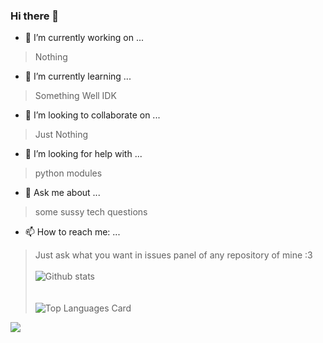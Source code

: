 ### Hi there 👋

<!--
**azlan-syed/azlan-syed** is a ✨ _special_ ✨ repository because its `README.md` (this file) appears on your GitHub profile.
-->
<!-- Here are some ideas to get you started: -->

- 🔭 I’m currently working on ... 
> Nothing
- 🌱 I’m currently learning ...
> Something Well IDK
- 👯 I’m looking to collaborate on ...
> Just Nothing
- 🤔 I’m looking for help with ...
> python modules
- 💬 Ask me about ...
> some sussy tech questions
- 📫 How to reach me: ... 
> Just ask what you want in issues panel of any repository of mine :3
<br><br>
![Github stats](https://github-readme-stats.vercel.app/api?username=azlan-syed&theme=highcontrast&show_icons=true&count_private=true)<br><br><br>
![Top Languages Card](https://github-readme-stats.vercel.app/api/top-langs/?username=azlan-syed)

<img align="center" src="https://github-readme-stats.vercel.app/api/<CARD_TYPE>/?username=azlan-syed&theme=dark" />
